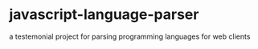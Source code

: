# javascript-language-parser
a testemonial project for parsing programming languages for web clients
